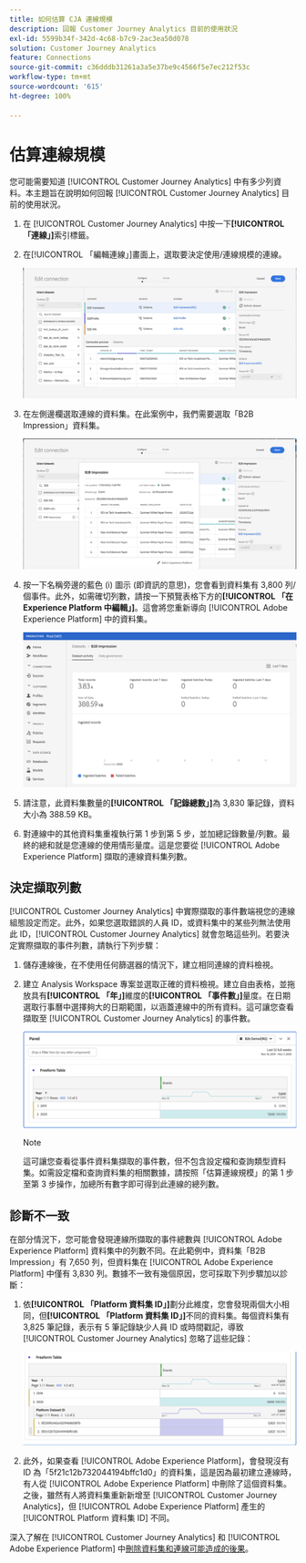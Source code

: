 ```yaml
---
title: 如何估算 CJA 連線規模
description: 回報 Customer Journey Analytics 目前的使用狀況
exl-id: 5599b34f-342d-4c68-b7c9-2ac3ea50d078
solution: Customer Journey Analytics
feature: Connections
source-git-commit: c36dddb31261a3a5e37be9c4566f5e7ec212f53c
workflow-type: tm+mt
source-wordcount: '615'
ht-degree: 100%

---
```


# 估算連線規模

您可能需要知道 [!UICONTROL Customer Journey Analytics] 中有多少列資料。本主題旨在說明如何回報 [!UICONTROL Customer Journey Analytics] 目前的使用狀況。

1. 在 [!UICONTROL Customer Journey Analytics] 中按一下&#x200B;**[!UICONTROL 「連線」]**&#x200B;索引標籤。
1. 在[!UICONTROL 「編輯連線」]畫面上，選取要決定使用/連線規模的連線。

   ![編輯連線](assets/edit-connection.png)

1. 在左側邊欄選取連線的資料集。在此案例中，我們需要選取「B2B Impression」資料集。

   ![資料集](assets/dataset.png)

1. 按一下名稱旁邊的藍色 (i) 圖示 (即資訊的意思)，您會看到資料集有 3,800 列/個事件。此外，如需確切列數，請按一下預覽表格下方的&#x200B;**[!UICONTROL 「在 Experience Platform 中編輯」]**。這會將您重新導向 [!UICONTROL Adobe Experience Platform] 中的資料集。

   ![AEP 資料集資訊](assets/data-size.png)

1. 請注意，此資料集數量的&#x200B;**[!UICONTROL 「記錄總數」]**&#x200B;為 3,830 筆記錄，資料大小為 388.59 KB。

1. 對連線中的其他資料集重複執行第 1 步到第 5 步，並加總記錄數量/列數。最終的總和就是您連線的使用情形量度。這是您要從 [!UICONTROL Adobe Experience Platform] 擷取的連線資料集列數。

## 決定擷取列數

[!UICONTROL Customer Journey Analytics] 中實際擷取的事件數端視您的連線組態設定而定。此外，如果您選取錯誤的人員 ID，或資料集中的某些列無法使用此 ID，[!UICONTROL Customer Journey Analytics] 就會忽略這些列。若要決定實際擷取的事件列數，請執行下列步驟：

1. 儲存連線後，在不使用任何篩選器的情況下，建立相同連線的資料檢視。
1. 建立 Analysis Workspace 專案並選取正確的資料檢視。建立自由表格，並拖放具有&#x200B;**[!UICONTROL 「年」]**&#x200B;維度的&#x200B;**[!UICONTROL 「事件數」]**&#x200B;量度。在日期選取行事曆中選擇夠大的日期範圍，以涵蓋連線中的所有資料。這可讓您查看擷取至 [!UICONTROL Customer Journey Analytics] 的事件數。

   ![Analysis Workspace 專案](assets/event-number.png)

   >[!NOTE]
   >
   >這可讓您查看從事件資料集擷取的事件數，但不包含設定檔和查詢類型資料集。如需設定檔和查詢資料集的相關數據，請按照「估算連線規模」的第 1 步至第 3 步操作，加總所有數字即可得到此連線的總列數。

## 診斷不一致

在部分情況下，您可能會發現連線所擷取的事件總數與 [!UICONTROL Adobe Experience Platform] 資料集中的列數不同。在此範例中，資料集「B2B Impression」有 7,650 列，但資料集在 [!UICONTROL Adobe Experience Platform] 中僅有 3,830 列。數據不一致有幾個原因，您可採取下列步驟加以診斷：

1. 依&#x200B;**[!UICONTROL 「Platform 資料集 ID」]**&#x200B;劃分此維度，您會發現兩個大小相同，但&#x200B;**[!UICONTROL 「Platform 資料集 ID」]**&#x200B;不同的資料集。每個資料集有 3,825 筆記錄，表示有 5 筆記錄缺少人員 ID 或時間戳記，導致 [!UICONTROL Customer Journey Analytics] 忽略了這些記錄：

   ![劃分](assets/data-size2.png)

1. 此外，如果查看 [!UICONTROL Adobe Experience Platform]，會發現沒有 ID 為「5f21c12b732044194bffc1d0」的資料集，這是因為最初建立連線時，有人從 [!UICONTROL Adobe Experience Platform] 中刪除了這個資料集。之後，雖然有人將資料集重新新增至 [!UICONTROL Customer Journey Analytics]，但 [!UICONTROL Adobe Experience Platform] 產生的 [!UICONTROL Platform 資料集 ID] 不同。

深入了解在 [!UICONTROL Customer Journey Analytics] 和 [!UICONTROL Adobe Experience Platform] 中[刪除資料集和連線可能造成的後果](https://experienceleague.adobe.com/docs/analytics-platform/using/cja-overview/cja-faq.html?lang=zh-Hant#implications-of-deleting-data-components)。
